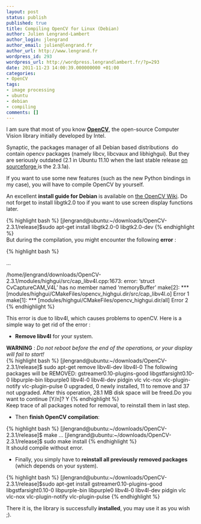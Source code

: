 ```yaml
---
layout: post
status: publish
published: true
title: Compiling OpenCV for Linux (Debian)
author: Julien Lengrand-Lambert
author_login: jlengrand
author_email: julien@lengrand.fr
author_url: http://www.lengrand.fr
wordpress_id: 293
wordpress_url: http://wordpress.lengrandlambert.fr/?p=293
date: 2011-11-23 14:00:39.000000000 +01:00
categories:
- OpenCV
tags:
- image processing
- ubuntu
- debian
- compiling
comments: []
---
```

I am sure that most of you know <strong><a title="OpenCV" href="http://en.wikipedia.org/wiki/OpenCV" target="_blank">OpenCV</a></strong>, the open-source Computer Vision library initially developed by Intel.

Synaptic, the packages manager of all Debian based distributions  do contain opencv packages (namely libcv, libcvaux and libhighgui). But they are seriously outdated (2.1 in Ubuntu 11.10 when the last stable release <a title="opencv_sourceforge" href="http://sourceforge.net/projects/opencvlibrary/" target="_blank">on sourceforge </a>is the 2.3.1a).

If you want to use some new features (such as the new Python bindings in my case), you will have to compile OpenCV by yourself.

An excellent <strong>install guide for Debian</strong> is available on <a title="opencv_wiki" href="http://opencv.willowgarage.com/wiki/InstallGuide%20%3A%20Debian" target="_blank">the OpenCV Wiki</a>. Do not forget to install libgtk2.0 too if you want to use screen display functions later.
<div>{% highlight bash %}
[jlengrand@ubuntu:~/downloads/OpenCV-2.3.1/release]$sudo apt-get install libgtk2.0-0 libgtk2.0-dev
{% endhighlight %}

</div>
But during the compilation, you might encounter the following <strong>error</strong> :

{% highlight bash %}

...

/home/jlengrand/downloads/OpenCV-2.3.1/modules/highgui/src/cap_libv4l.cpp:1673: error: ‘struct CvCaptureCAM_V4L’ has no member named ‘memoryBuffer’
make[2]: *** [modules/highgui/CMakeFiles/opencv_highgui.dir/src/cap_libv4l.o] Error 1
make[1]: *** [modules/highgui/CMakeFiles/opencv_highgui.dir/all] Error 2
{% endhighlight %}

This error is due to libv4l, which causes problems to openCV. Here is a simple way to get rid of the error :
<ul>
	<li><strong>Remove libv4l</strong> for your system.</li>
</ul>
<div><strong>WARNING</strong> : <em>Do not reboot before the end of the operations, or your display will fail to start!</em></div>
<div>{% highlight bash %}
[jlengrand@ubuntu:~/downloads/OpenCV-2.3.1/release]$ sudo apt-get remove libv4l-dev libv4l-0
The following packages will be REMOVED:
gstreamer0.10-plugins-good libgstfarsight0.10-0 libpurple-bin libpurple0 libv4l-0 libv4l-dev pidgin vlc vlc-nox vlc-plugin-notify vlc-plugin-pulse
0 upgraded, 0 newly installed, 11 to remove and 37 not upgraded.
After this operation, 28.1 MB disk space will be freed.Do you want to continue [Y/n]? Y
{% endhighlight %}

</div>
<div>Keep trace of all packages noted for removal, to reinstall them in last step.</div>
<div>
<ul>
	<li>Then <strong>finish OpenCV compilation</strong>:</li>
</ul>
<div>
<div>{% highlight bash %}
[jlengrand@ubuntu:~/downloads/OpenCV-2.3.1/release]$ make
...
[jlengrand@ubuntu:~/downloads/OpenCV-2.3.1/release]$ sudo make install
{% endhighlight %}

</div>
</div>
<div>It should compile without error.</div>
<div>
<ul>
	<li>Finally, you simply have to<strong> reinstall all previously removed packages</strong> (which depends on your system).</li>
</ul>
<div>
<div>

{% highlight bash %}
[jlengrand@ubuntu:~/downloads/OpenCV-2.3.1/release]$sudo apt-get install gstreamer0.10-plugins-good libgstfarsight0.10-0 libpurple-bin libpurple0 libv4l-0 libv4l-dev pidgin vlc vlc-nox vlc-plugin-notify vlc-plugin-pulse
{% endhighlight %}

</div>
</div>
</div>
</div>
<div>There it is, the library is successfully <strong>installed</strong>, you may use it as you wish ;).</div>